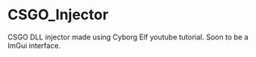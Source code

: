 # CSGO_Injector
CSGO DLL injector made using Cyborg Elf youtube tutorial. Soon to be a ImGui interface.
